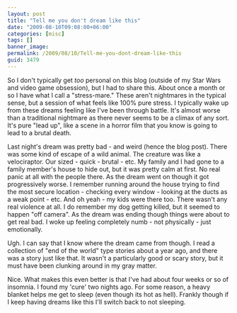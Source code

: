 ```yaml
---
layout: post
title: "Tell me you don't dream like this"
date: "2009-08-10T09:08:00+06:00"
categories: [misc]
tags: []
banner_image: 
permalink: /2009/08/10/Tell-me-you-dont-dream-like-this
guid: 3479
---
```


So I don't typically get <i>too</i> personal on this blog (outside of my Star Wars and video game obsession), but I had to share this. About once a month or so I have what I call a "stress-mare." These aren't nightmares in the typical sense, but a session of what feels like 100% pure stress. I typically wake up from these dreams feeling like I've been through battle. It's almost worse than a traditional nightmare as there never seems to be a climax of any sort. It's pure "lead up", like a scene in a horror film that you know is going to lead to a brutal death.
<!--more-->
Last night's dream was pretty bad - and weird (hence the blog post). There was some kind of escape of a wild animal. The creature was like a velociraptor. Our sized - quick - brutal - etc. My family and I had gone to a family member's house to hide out, but it was pretty calm at first. No real panic at all with the people there. As the dream went on though it got progressively worse. I remember running around the house trying to find the most secure location - checking every window - looking at the ducts as a weak point - etc. And oh yeah - my kids were there too. There wasn't any real violence at all. I do remember my dog getting killed, but it seemed to happen "off camera". As the dream was ending though things were about to get real bad. I woke up feeling completely numb - not physically - just emotionally.

Ugh. I can say that I know where the dream came from though. I read a collection of "end of the world" type stories about a year ago, and there was a story just like that. It wasn't a particularly good or scary story, but it must have been clunking around in my gray matter.

Nice. What makes this even better is that I've had about four weeks or so of insomnia. I found my 'cure' two nights ago. For some reason, a heavy blanket helps me get to sleep (even though its hot as hell). Frankly though if I keep having dreams like this I'll switch back to not sleeping.